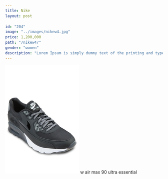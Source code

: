 ```yaml
---
title: Nike
layout: post

id: "204"
image: "../images/nikew4.jpg"
price: 1,200,000
path: "/nikew4/"
gender: "women"
description: "Lorem Ipsum is simply dummy text of the printing and typesetting industry. Lorem Ipsum has been the standard dummy text. Lorem Ipsum is simply dummy text of the printing and typesetting industry."
---
```


![nikew4](../images/nikew4.jpg)
w air max 90 ultra essential
